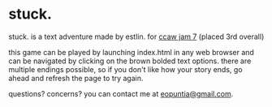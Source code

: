 # stuck.
stuck. is a text adventure made by estlin. for [ccaw jam 7](http://itch.io/jam/ccaw-jam-7) (placed 3rd overall)

this game can be played by launching index.html in any web browser and can be navigated by clicking on the brown bolded text options. there are multiple endings possible, so if you don't like how your story ends, go ahead and refresh the page to try again. 

questions? concerns? you can contact me at eopuntia@gmail.com. 
